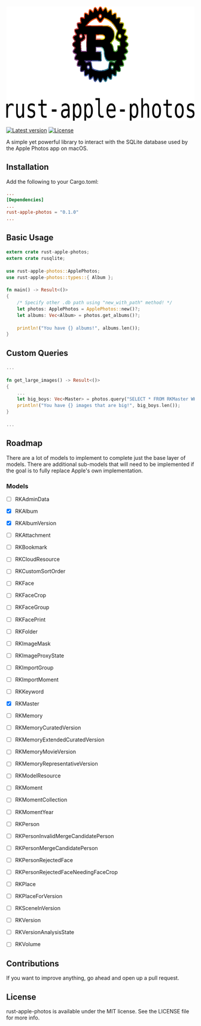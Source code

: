 <p align="center">
  <img width="679" height="304" src="https://raw.githubusercontent.com/dangreco/rust-apple-photos/master/logo.png">
</p>

[![Latest version](https://img.shields.io/crates/v/rust-apple-photos.svg)](https://crates.io/crates/rust-apple-photos)
[![License](https://img.shields.io/crates/l/rust-apple-photos.svg)](https://github.com/dangreco/rust-apple-photos/blob/master/LICENSE)

A simple yet powerful library to interact with the SQLite database used by the Apple Photos app on macOS.
## Installation 
Add the following to your Cargo.toml:
```toml
...
[Dependencies]
...
rust-apple-photos = "0.1.0"
...
```

## Basic Usage
```rust
extern crate rust-apple-photos;
extern crate rusqlite;

use rust-apple-photos::ApplePhotos;
use rust-apple-photos::types::{ Album };

fn main() -> Result<()>
{
    /* Specify other .db path using "new_with_path" method! */
    let photos: ApplePhotos = ApplePhotos::new()?;
    let albums: Vec<Album> = photos.get_albums()?;
    
    println!("You have {} albums!", albums.len());
}
```
## Custom Queries
```rust
...

fn get_large_images() -> Result<()>
{
    ...
    let big_boys: Vec<Master> = photos.query("SELECT * FROM RKMaster WHERE width >= 2000 AND height >= 2000")?;
    println!("You have {} images that are big!", big_boys.len());
}

...
```

## Roadmap
There are a lot of models to implement to complete just the base layer of models. There are additional sub-models that will need to be implemented if the goal is to fully replace Apple's own implementation.
### Models
- [ ] RKAdminData
- [X] RKAlbum
- [X] RKAlbumVersion
- [ ] RKAttachment
- [ ] RKBookmark
- [ ] RKCloudResource
- [ ] RKCustomSortOrder
- [ ] RKFace
- [ ] RKFaceCrop
- [ ] RKFaceGroup
- [ ] RKFacePrint
- [ ] RKFolder
- [ ] RKImageMask
- [ ] RKImageProxyState
- [ ] RKImportGroup
- [ ] RKImportMoment
- [ ] RKKeyword
- [X] RKMaster
- [ ] RKMemory
- [ ] RKMemoryCuratedVersion
- [ ] RKMemoryExtendedCuratedVersion
- [ ] RKMemoryMovieVersion
- [ ] RKMemoryRepresentativeVersion
- [ ] RKModelResource
- [ ] RKMoment
- [ ] RKMomentCollection
- [ ] RKMomentYear
- [ ] RKPerson
- [ ] RKPersonInvalidMergeCandidatePerson
- [ ] RKPersonMergeCandidatePerson
- [ ] RKPersonRejectedFace
- [ ] RKPersonRejectedFaceNeedingFaceCrop
- [ ] RKPlace
- [ ] RKPlaceForVersion
- [ ] RKSceneInVersion
- [ ] RKVersion
- [ ] RKVersionAnalysisState
- [ ] RKVolume



## Contributions
If you want to improve anything, go ahead and open up a pull request.

## License
rust-apple-photos is available under the MIT license. See the LICENSE file for more info.
